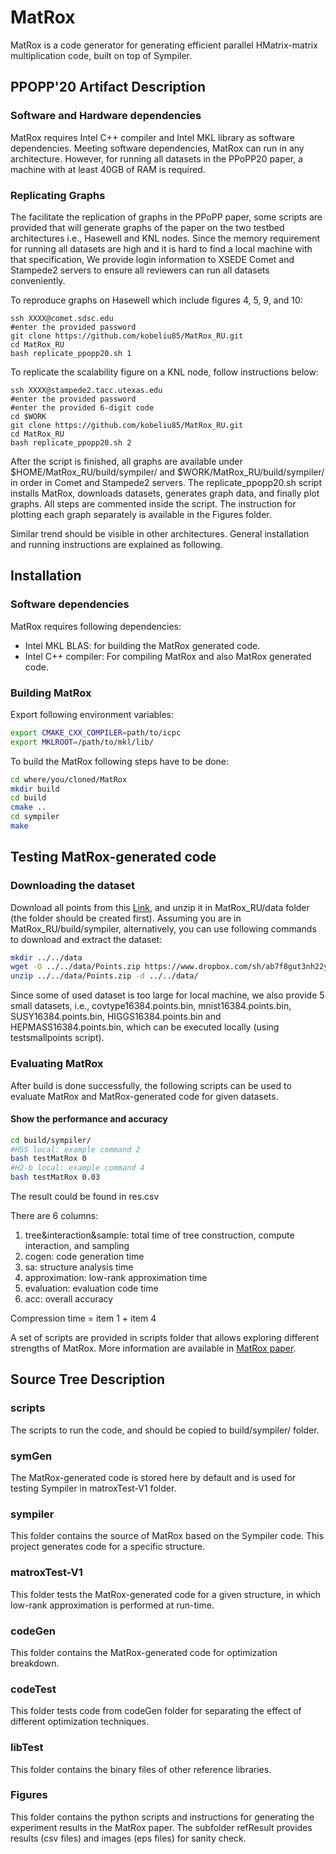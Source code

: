 # MatRox
MatRox is a code generator for generating efficient parallel HMatrix-matrix multiplication code, built on top of Sympiler.


## PPOPP'20 Artifact Description
### Software and Hardware dependencies
MatRox requires Intel C++ compiler and Intel MKL library as software dependencies.
Meeting software dependencies, MatRox can run in any architecture. However, for running all datasets in the PPoPP20 paper, a machine with at least 40GB of RAM is required. 

### Replicating Graphs
The facilitate the replication of graphs in the PPoPP paper, some scripts are provided that will generate graphs of the paper on the two testbed architectures i.e., Hasewell and KNL nodes. Since the memory requirement for running all datasets are high and it is hard to find a local machine with that specification,  We provide login information to XSEDE Comet and Stampede2 servers to ensure all reviewers can run all datasets conveniently.

To reproduce graphs on Hasewell which include figures 4, 5, 9, and 10:
```
ssh XXXX@comet.sdsc.edu
#enter the provided password
git clone https://github.com/kobeliu85/MatRox_RU.git 
cd MatRox_RU
bash replicate_ppopp20.sh 1

```

To replicate the scalability figure on a KNL node, follow instructions below:
```
ssh XXXX@stampede2.tacc.utexas.edu
#enter the provided password
#enter the provided 6-digit code
cd $WORK
git clone https://github.com/kobeliu85/MatRox_RU.git 
cd MatRox_RU
bash replicate_ppopp20.sh 2

```

After the script is finished, all graphs are available under $HOME/MatRox_RU/build/sympiler/ and $WORK/MatRox_RU/build/sympiler/ in order in Comet and Stampede2 servers. The replicate_ppopp20.sh script installs MatRox, downloads datasets, generates graph data, and finally plot graphs. All steps are commented inside the script. The instruction for plotting each graph separately is available in the Figures folder.  

Similar trend should be visible in other architectures. General installation and running instructions are explained as following.  

## Installation

### Software dependencies
MatRox requires following dependencies:
* Intel MKL BLAS: for building the MatRox generated code.
* Intel C++ compiler: For compiling MatRox and also MatRox generated code.


### Building MatRox
Export following environment variables:
```bash
export CMAKE_CXX_COMPILER=path/to/icpc
export MKLROOT=/path/to/mkl/lib/
```

To build the MatRox following steps have to be done:
```bash
cd where/you/cloned/MatRox
mkdir build
cd build
cmake ..
cd sympiler
make
```

## Testing MatRox-generated code
### Downloading the dataset
Download all points from this [Link](https://www.dropbox.com/sh/ab7f8gut3nh22ym/AAA0QXrC3kS0L4iHS2T0kpg-a?dl=0), and unzip it in  MatRox_RU/data folder (the folder should be created first). Assuming you are in MatRox_RU/build/sympiler, alternatively, you can use following commands to download and extract the dataset:
```bash
mkdir ../../data
wget -O ../../data/Points.zip https://www.dropbox.com/sh/ab7f8gut3nh22ym/AAA0QXrC3kS0L4iHS2T0kpg-a?dl=0
unzip ../../data/Points.zip -d ../../data/
```

Since some of used dataset is too large for local machine, we also provide 5 small datasets, i.e., covtype16384.points.bin, mnist16384.points.bin, SUSY16384.points.bin, HIGGS16384.points.bin and HEPMASS16384.points.bin, which can be executed locally (using testsmallpoints script).

### Evaluating MatRox
After build is done successfully, the following scripts can be used
to evaluate MatRox and MatRox-generated code for given datasets. 

#### Show the performance and accuracy
```bash
cd build/sympiler/
#HSS local: example command 2
bash testMatRox 0
#H2-b local: example command 4
bash testMatRox 0.03
```
The result could be found in res.csv

There are 6 columns:
1. tree&interaction&sample: total time of tree construction, compute interaction, and sampling
2. cogen: code generation time
3. sa: structure analysis time
4. approximation: low-rank approximation time
5. evaluation: evaluation code time
6. acc: overall accuracy

Compression time = item 1 + item 4

A set of scripts are provided in scripts folder that allows exploring different strengths of MatRox. More information are available in [MatRox paper](http://www.paramathic.com/wp-content/uploads/2019/11/matrox_PPOPP.pdf).


## Source Tree Description

### scripts
The scripts to run the code, and should be copied to build/sympiler/ folder.

### symGen
The MatRox-generated code is stored here by default and is used for testing
Sympiler in matroxTest-V1 folder.

### sympiler
This folder contains the source of MatRox based on the Sympiler code. This project generates code
for a specific structure.

### matroxTest-V1
This folder tests the MatRox-generated code for a given structure, in which low-rank approximation is performed at run-time.

### codeGen
This folder contains the MatRox-generated code for optimization breakdown.

### codeTest
This folder tests code from codeGen folder for separating the effect of different optimization techniques.

### libTest
This folder contains the binary files of other reference libraries.   

### Figures
This folder contains the python scripts and instructions for generating the experiment results in the MatRox paper.
The subfolder refResult provides results (csv files) and images (eps files) for sanity check.

